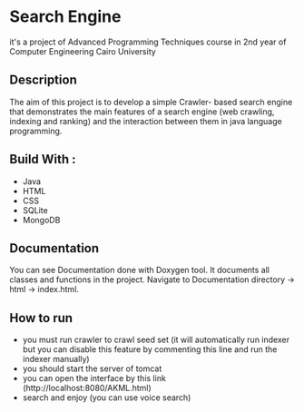 
# Search Engine

it's a project of Advanced Programming Techniques course in 2nd year of Computer Engineering Cairo University


## Description

The aim of this project is to develop a simple Crawler- based
search engine that demonstrates the main features of a search 
engine (web crawling, indexing and ranking) and the interaction 
between them in java language programming.


## Build With :

- Java
- HTML
- CSS
- SQLite
- MongoDB


## Documentation

You can see Documentation done with Doxygen tool. It documents all classes and functions in the project. Navigate to Documentation directory -> html -> index.html.


## How to run

 - you must run crawler to crawl seed set (it will automatically run indexer but you can disable this feature by commenting this line and run the indexer manually)
 - you should start the server of tomcat
 - you can open the interface by this link (http://localhost:8080/AKML.html)
 - search and enjoy (you can use voice search)

